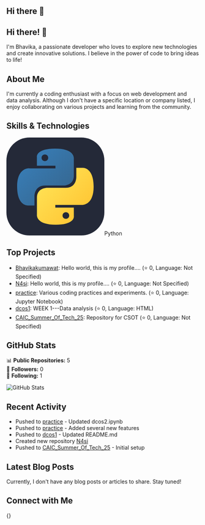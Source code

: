 ## Hi there 👋

<!--
**Bhavikakumawat/Bhavikakumawat** is a ✨ _special_ ✨ repository because its `README.md` (this file) appears on your GitHub profile.

Here are some ideas to get you started:

- 🔭 I’m currently working on ...
- 🌱 I’m currently learning ...
- 👯 I’m looking to collaborate on ...
- 🤔 I’m looking for help with ...
- 💬 Ask me about ...
- 📫 How to reach me: ...
- 😄 Pronouns: ...
- ⚡ Fun fact: ...
-->
## Hi there! 👋

I'm Bhavika, a passionate developer who loves to explore new technologies and create innovative solutions. I believe in the power of code to bring ideas to life!

## About Me

I'm currently a coding enthusiast with a focus on web development and data analysis. Although I don't have a specific location or company listed, I enjoy collaborating on various projects and learning from the community.

## Skills & Technologies

<svg xmlns="http://www.w3.org/2000/svg" width="256" height="256" fill="none" viewBox="0 0 256 256"><rect width="256" height="256" fill="#242938" rx="60"/><path fill="url(#paint0_linear_2_47)" d="M127.279 29C76.5066 29 79.6772 51.018 79.6772 51.018L79.7338 73.8284H128.185V80.6772H60.4893C60.4893 80.6772 28 76.9926 28 128.222C28 179.452 56.3573 177.636 56.3573 177.636H73.2812V153.863C73.2812 153.863 72.369 125.506 101.186 125.506H149.24C149.24 125.506 176.239 125.942 176.239 99.4123V55.5461C176.239 55.5461 180.338 29 127.279 29ZM100.563 44.339C105.384 44.339 109.28 48.2351 109.28 53.0556C109.28 57.8761 105.384 61.7723 100.563 61.7723C95.7426 61.7723 91.8465 57.8761 91.8465 53.0556C91.8465 48.2351 95.7426 44.339 100.563 44.339Z"/><path fill="url(#paint1_linear_2_47)" d="M128.721 227.958C179.493 227.958 176.323 205.941 176.323 205.941L176.266 183.13H127.815V176.281H195.511C195.511 176.281 228 179.966 228 128.736C228 77.5062 199.643 79.323 199.643 79.323H182.719V103.096C182.719 103.096 183.631 131.453 154.814 131.453H106.76C106.76 131.453 79.7607 131.016 79.7607 157.546V201.412C79.7607 201.412 75.6615 227.958 128.721 227.958ZM155.437 212.619C150.616 212.619 146.72 208.723 146.72 203.903C146.72 199.082 150.616 195.186 155.437 195.186C160.257 195.186 164.154 199.082 164.154 203.903C164.154 208.723 160.257 212.619 155.437 212.619Z"/><defs><linearGradient id="paint0_linear_2_47" x1="47.22" x2="146.333" y1="46.896" y2="145.02" gradientUnits="userSpaceOnUse"><stop stop-color="#387EB8"/><stop offset="1" stop-color="#366994"/></linearGradient><linearGradient id="paint1_linear_2_47" x1="108.056" x2="214.492" y1="109.905" y2="210.522" gradientUnits="userSpaceOnUse"><stop stop-color="#FFE052"/><stop offset="1" stop-color="#FFC331"/></linearGradient></defs></svg>Python

## Top Projects

- [Bhavikakumawat](https://github.com/Bhavikakumawat/Bhavikakumawat): Hello world, this is my profile.... (⭐ 0, Language: Not Specified)
- [N4si](https://github.com/Bhavikakumawat/N4si): Hello world, this is my profile.... (⭐ 0, Language: Not Specified)
- [practice](https://github.com/Bhavikakumawat/practice): Various coding practices and experiments. (⭐ 0, Language: Jupyter Notebook)
- [dcos1](https://github.com/Bhavikakumawat/dcos1): WEEK 1---Data analysis (⭐ 0, Language: HTML)
- [CAIC_Summer_Of_Tech_25](https://github.com/Bhavikakumawat/CAIC_Summer_Of_Tech_25): Repository for CSOT (⭐ 0, Language: Not Specified)

## GitHub Stats

📊 **Public Repositories:** 5  
👥 **Followers:** 0  
🔄 **Following:** 1

![GitHub Stats](https://github-readme-stats.vercel.app/api?username=Bhavikakumawat&show_icons=true&theme=radical)

## Recent Activity

- Pushed to [practice](https://github.com/Bhavikakumawat/practice) - Updated dcos2.ipynb
- Pushed to [practice](https://github.com/Bhavikakumawat/practice) - Added several new features
- Pushed to [dcos1](https://github.com/Bhavikakumawat/dcos1) - Updated README.md
- Created new repository [N4si](https://github.com/Bhavikakumawat/N4si)
- Pushed to [CAIC_Summer_Of_Tech_25](https://github.com/Bhavikakumawat/CAIC_Summer_Of_Tech_25) - Initial setup

## Latest Blog Posts

Currently, I don't have any blog posts or articles to share. Stay tuned!

## Connect with Me

{}

